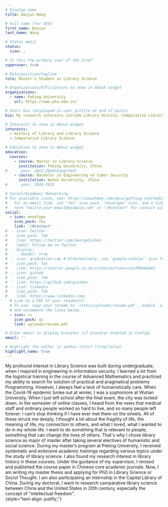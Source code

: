 ```yaml
---
# Display name
title: Danjun Wang

# Full name (for SEO)
first_name: Danjun
last_name: Wang

# Status emoji
status:
  icon: ☕️

# Is this the primary user of the site?
superuser: true

# Role/position/tagline
role: Master's Student in Library Science

# Organizations/Affiliations to show in About widget
organizations:
  - name: Peking University
    url: https://www.pku.edu.cn/

# Short bio (displayed in user profile at end of posts)
bio: My research interests include Library History, Comparative Library Science.

# Interests to show in About widget
interests:
  - History of Library and Library Science
  - Comparative Library Science

# Education to show in About widget
education:
  courses:
    - course: Master in Library Science
      institution: Peking University, China
#      year: 2022-2024(Expected)
    - course: Bachelor in Engineering of Cyber Security
      institution: Wuhan University, China
#      year: 2018-2022

# Social/Academic Networking
# For available icons, see: https://wowchemy.com/docs/getting-started/page-builder/#icons
#   For an email link, use "fas" icon pack, "envelope" icon, and a link in the
#   form "mailto:your-email@example.com" or "/#contact" for contact widget.
social:
  - icon: envelope
    icon_pack: fas
    link: '/#contact'
#  - icon: twitter
#    icon_pack: fab
#    link: https://twitter.com/GeorgeCushen
#    label: Follow me on Twitter
#    display:
#      header: true
#  - icon: graduation-cap # Alternatively, use `google-scholar` icon from `ai` icon pack
#    icon_pack: fas
#    link: https://scholar.google.co.uk/citations?user=sIwtMXoAAAAJ
#  - icon: github
#    icon_pack: fab
#    link: https://github.com/gcushen
#  - icon: linkedin
#    icon_pack: fab
#    link: https://www.linkedin.com/
  # Link to a PDF of your resume/CV.
  # To use: copy your resume to `static/uploads/resume.pdf`, enable `ai` icons in `params.yaml`,
  # and uncomment the lines below.
  - icon: cv
    icon_pack: ai
    link: uploads/resume.pdf

# Enter email to display Gravatar (if Gravatar enabled in Config)
email: ''

# Highlight the author in author lists? (true/false)
highlight_name: true
---
```


My profound interest in Library Science was built during undergraduate, when I majored in engineering in information security. I learned a lot from the logistical training in the course of Advanced Mathematics and practiced my ability to search for solution of practical and pragmatical problems Programming. However, I always feel a lack of humanistically care. When the Covid-19 epidemic broke out at winter, I was a sophomore at Wuhan University. When I just left school after the final exam, the city was locked down. In the semester of online classes, I heard from the news that medical staff and ordinary people worked so hard to live, and so many people left forever. I can’s stop thinking if I have ever met them on the streets. All of these struck me deeply. I thought a lot about the fragility of life, the meaning of life, my connection to others, and what I loved, what I wanted to do in my whole life. I want to do something that is relevant to people, something that can change the lives of others. That's why I chose library science as major of master after taking several electives of humanistic and social science. 
During my master’s program at Peking University, I received systematic and extensive academic trainings regarding various topics under the study of library science. I also found my research interest in library history in these courses. Under the guidance of my supervisor, I revised and published the course paper in Chinese core academic journals. 
Now, I am writing my master thesis and applying for PhD in Library Science or Sociol Thought. I am also participating an internship in the Capital Library of China. During my doctoral, I want to research camparative library science between China and the United States in 20th century, especially the concept of "intellectual freedom".  
{style="text-align: justify;"}
